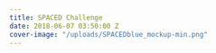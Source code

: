 ```yaml
---
title: SPACED Challenge
date: 2018-06-07 03:50:00 Z
cover-image: "/uploads/SPACEDblue_mockup-min.png"
---
```


